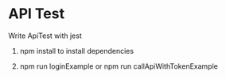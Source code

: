 # API Test
Write ApiTest with jest

1. npm install to install dependencies

2. npm run loginExample or npm run callApiWithTokenExample

